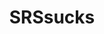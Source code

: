 ---
title: SRSsucks
crosslinks:
- Negareddit
- ShitRedditSays
- MensLib
- GamerGhazi
- Anarchism
- TrollXChromosomes
- news
- politics
- blackladies
- youtubefactsbot
- SRSDiscussion
- AgainstHateSubreddits
- socialjustice101
- worldnews
- shitredditsays
- socialism
- againstmensrights
- AskFeminists
- FemmeThoughts
- The_Donald
---